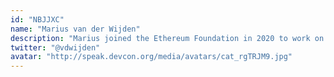 ```yaml
---
id: "NBJJXC"
name: "Marius van der Wijden"
description: "Marius joined the Ethereum Foundation in 2020 to work on go-ethereum. He's interested in fuzzing, testing and shipping The Merge. He wrote his master thesis on differential fuzzing of EVMs where he found 3 critical consensus issues."
twitter: "@vdwijden"
avatar: "http://speak.devcon.org/media/avatars/cat_rgTRJM9.jpg"
---
```

